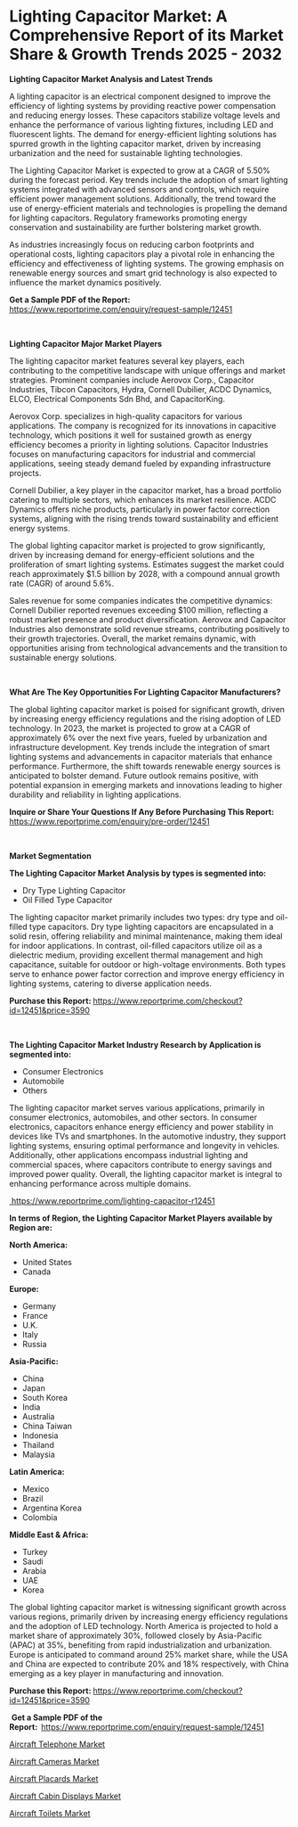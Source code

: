 <p><h1>Lighting Capacitor Market: A Comprehensive Report of its Market Share & Growth Trends 2025 - 2032</h1></p><p><strong>Lighting Capacitor Market Analysis and Latest Trends</strong></p>
<p><p>A lighting capacitor is an electrical component designed to improve the efficiency of lighting systems by providing reactive power compensation and reducing energy losses. These capacitors stabilize voltage levels and enhance the performance of various lighting fixtures, including LED and fluorescent lights. The demand for energy-efficient lighting solutions has spurred growth in the lighting capacitor market, driven by increasing urbanization and the need for sustainable lighting technologies.</p><p>The Lighting Capacitor Market is expected to grow at a CAGR of 5.50% during the forecast period. Key trends include the adoption of smart lighting systems integrated with advanced sensors and controls, which require efficient power management solutions. Additionally, the trend toward the use of energy-efficient materials and technologies is propelling the demand for lighting capacitors. Regulatory frameworks promoting energy conservation and sustainability are further bolstering market growth.</p><p>As industries increasingly focus on reducing carbon footprints and operational costs, lighting capacitors play a pivotal role in enhancing the efficiency and effectiveness of lighting systems. The growing emphasis on renewable energy sources and smart grid technology is also expected to influence the market dynamics positively.</p></p>
<p><strong>Get a Sample PDF of the Report:&nbsp;</strong> <a href="https://www.reportprime.com/enquiry/request-sample/12451?utm_campaign=3544&utm_medium=2&utm_source=Github&utm_content=ia&utm_term=18032025&utm_id=lighting-capacitor">https://www.reportprime.com/enquiry/request-sample/12451</a></p>
<p>&nbsp;</p>
<p><strong>Lighting Capacitor Major Market Players</strong></p>
<p><p>The lighting capacitor market features several key players, each contributing to the competitive landscape with unique offerings and market strategies. Prominent companies include Aerovox Corp., Capacitor Industries, Tibcon Capacitors, Hydra, Cornell Dubilier, ACDC Dynamics, ELCO, Electrical Components Sdn Bhd, and CapacitorKing. </p><p>Aerovox Corp. specializes in high-quality capacitors for various applications. The company is recognized for its innovations in capacitive technology, which positions it well for sustained growth as energy efficiency becomes a priority in lighting solutions. Capacitor Industries focuses on manufacturing capacitors for industrial and commercial applications, seeing steady demand fueled by expanding infrastructure projects.</p><p>Cornell Dubilier, a key player in the capacitor market, has a broad portfolio catering to multiple sectors, which enhances its market resilience. ACDC Dynamics offers niche products, particularly in power factor correction systems, aligning with the rising trends toward sustainability and efficient energy systems.</p><p>The global lighting capacitor market is projected to grow significantly, driven by increasing demand for energy-efficient solutions and the proliferation of smart lighting systems. Estimates suggest the market could reach approximately $1.5 billion by 2028, with a compound annual growth rate (CAGR) of around 5.6%.</p><p>Sales revenue for some companies indicates the competitive dynamics: Cornell Dubilier reported revenues exceeding $100 million, reflecting a robust market presence and product diversification. Aerovox and Capacitor Industries also demonstrate solid revenue streams, contributing positively to their growth trajectories. Overall, the market remains dynamic, with opportunities arising from technological advancements and the transition to sustainable energy solutions.</p></p>
<p>&nbsp;</p>
<p><strong>What Are The Key Opportunities For Lighting Capacitor Manufacturers?</strong></p>
<p><p>The global lighting capacitor market is poised for significant growth, driven by increasing energy efficiency regulations and the rising adoption of LED technology. In 2023, the market is projected to grow at a CAGR of approximately 6% over the next five years, fueled by urbanization and infrastructure development. Key trends include the integration of smart lighting systems and advancements in capacitor materials that enhance performance. Furthermore, the shift towards renewable energy sources is anticipated to bolster demand. Future outlook remains positive, with potential expansion in emerging markets and innovations leading to higher durability and reliability in lighting applications.</p></p>
<p><strong>Inquire or Share Your Questions If Any Before Purchasing This Report:</strong> <a href="https://www.reportprime.com/enquiry/pre-order/12451?utm_campaign=3544&utm_medium=2&utm_source=Github&utm_content=ia&utm_term=18032025&utm_id=lighting-capacitor">https://www.reportprime.com/enquiry/pre-order/12451</a></p>
<p>&nbsp;</p>
<p><strong>Market Segmentation</strong></p>
<p><strong>The Lighting Capacitor Market Analysis by types is segmented into:</strong></p>
<p><ul><li>Dry Type Lighting Capacitor</li><li>Oil Filled Type Capacitor</li></ul></p>
<p><p>The lighting capacitor market primarily includes two types: dry type and oil-filled type capacitors. Dry type lighting capacitors are encapsulated in a solid resin, offering reliability and minimal maintenance, making them ideal for indoor applications. In contrast, oil-filled capacitors utilize oil as a dielectric medium, providing excellent thermal management and high capacitance, suitable for outdoor or high-voltage environments. Both types serve to enhance power factor correction and improve energy efficiency in lighting systems, catering to diverse application needs.</p></p>
<p><strong>Purchase this Report:&nbsp;</strong><a href="https://www.reportprime.com/checkout?id=12451&price=3590&utm_campaign=3544&utm_medium=2&utm_source=Github&utm_content=ia&utm_term=18032025&utm_id=lighting-capacitor">https://www.reportprime.com/checkout?id=12451&price=3590</a></p>
<p>&nbsp;</p>
<p><strong>The Lighting Capacitor Market Industry Research by Application is segmented into:</strong></p>
<p><ul><li>Consumer Electronics</li><li>Automobile</li><li>Others</li></ul></p>
<p><p>The lighting capacitor market serves various applications, primarily in consumer electronics, automobiles, and other sectors. In consumer electronics, capacitors enhance energy efficiency and power stability in devices like TVs and smartphones. In the automotive industry, they support lighting systems, ensuring optimal performance and longevity in vehicles. Additionally, other applications encompass industrial lighting and commercial spaces, where capacitors contribute to energy savings and improved power quality. Overall, the lighting capacitor market is integral to enhancing performance across multiple domains.</p></p>
<p><a href="https://www.reportprime.com/lighting-capacitor-r12451?utm_campaign=3544&utm_medium=2&utm_source=Github&utm_content=ia&utm_term=18032025&utm_id=lighting-capacitor">&nbsp;https://www.reportprime.com/lighting-capacitor-r12451</a></p>
<p><strong>In terms of Region, the Lighting Capacitor Market Players available by Region are:</strong></p>
<p>
    <p> <strong> North America: </strong>
        <ul>
            <li>United States</li>
            <li>Canada</li>
        </ul>
        </p> 
    <p> <strong> Europe: </strong>
        <ul>
            <li>Germany</li>
            <li>France</li>
            <li>U.K.</li>
            <li>Italy</li>
            <li>Russia</li>
        </ul>
        </p> 
    <p> <strong> Asia-Pacific: </strong>
        <ul>
            <li>China</li>
            <li>Japan</li>
            <li>South Korea</li>
            <li>India</li>
            <li>Australia</li>
            <li>China Taiwan</li>
            <li>Indonesia</li>
            <li>Thailand</li>
            <li>Malaysia</li>
        </ul>
        </p> 
    <p> <strong> Latin America: </strong>
        <ul>
            <li>Mexico</li>
            <li>Brazil</li>
            <li>Argentina Korea</li>
            <li>Colombia</li>
        </ul>
        </p> 
    <p> <strong> Middle East & Africa: </strong>
        <ul>
            <li>Turkey</li>
            <li>Saudi</li>
            <li>Arabia</li>
            <li>UAE</li>
            <li>Korea</li>
        </ul>
    </p>
    </p>
<p><p>The global lighting capacitor market is witnessing significant growth across various regions, primarily driven by increasing energy efficiency regulations and the adoption of LED technology. North America is projected to hold a market share of approximately 30%, followed closely by Asia-Pacific (APAC) at 35%, benefiting from rapid industrialization and urbanization. Europe is anticipated to command around 25% market share, while the USA and China are expected to contribute 20% and 18% respectively, with China emerging as a key player in manufacturing and innovation.</p></p>
<p><strong>Purchase this Report: </strong><a href="https://www.reportprime.com/checkout?id=12451&price=3590&utm_campaign=3544&utm_medium=2&utm_source=Github&utm_content=ia&utm_term=18032025&utm_id=lighting-capacitor">https://www.reportprime.com/checkout?id=12451&price=3590</a></p>
<p>&nbsp;<strong>Get a Sample PDF of the Report:&nbsp;&nbsp;</strong><a href="https://www.reportprime.com/enquiry/request-sample/12451?utm_campaign=3544&utm_medium=2&utm_source=Github&utm_content=ia&utm_term=18032025&utm_id=lighting-capacitor">https://www.reportprime.com/enquiry/request-sample/12451</a></p>
<p><strong></strong></p>
<p><p><a href="https://www.linkedin.com/pulse/aircraft-telephone-market-growth-forecast-93-cagr-from-2025-yuapf?utm_campaign=3544&utm_medium=2&utm_source=Github&utm_content=ia&utm_term=18032025&utm_id=lighting-capacitor">Aircraft Telephone Market</a></p><p><a href="https://www.linkedin.com/pulse/global-aircraft-cameras-market-focus-product-type-video-surveillance-6exuf?utm_campaign=3544&utm_medium=2&utm_source=Github&utm_content=ia&utm_term=18032025&utm_id=lighting-capacitor">Aircraft Cameras Market</a></p><p><a href="https://www.linkedin.com/pulse/how-aircraft-placards-market-expectd-grow-42-cagr-upcoming-vcl2f?utm_campaign=3544&utm_medium=2&utm_source=Github&utm_content=ia&utm_term=18032025&utm_id=lighting-capacitor">Aircraft Placards Market</a></p><p><a href="https://www.linkedin.com/pulse/in-depth-analysis-aircraft-cabin-displays-market-dynamics-key-trends-mjoif?utm_campaign=3544&utm_medium=2&utm_source=Github&utm_content=ia&utm_term=18032025&utm_id=lighting-capacitor">Aircraft Cabin Displays Market</a></p><p><a href="https://www.linkedin.com/pulse/determining-aircraft-toiletsmarket-size-trends-projected-cagr-npinf?utm_campaign=3544&utm_medium=2&utm_source=Github&utm_content=ia&utm_term=18032025&utm_id=lighting-capacitor">Aircraft Toilets Market</a></p></p>